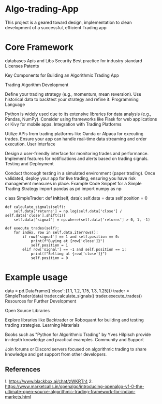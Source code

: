 # Algo-trading-App
This project is a geared toward design, implementation to clean development of a successful, efficient Trading app
# Core Framework
databases
Apis and Libs
Security
Best practice for industry standard
Licenses
Patents

Key Components for Building an Algorithmic Trading App

Trading Algorithm Development

Define your trading strategy (e.g., momentum, mean reversion).
Use historical data to backtest your strategy and refine it.
Programming Language

Python is widely used due to its extensive libraries for data analysis (e.g., Pandas, NumPy).
Consider using frameworks like Flask for web applications or Kivy for mobile apps.
Integration with Trading Platforms

Utilize APIs from trading platforms like Oanda or Alpaca for executing trades.
Ensure your app can handle real-time data streaming and order execution.
User Interface

Design a user-friendly interface for monitoring trades and performance.
Implement features for notifications and alerts based on trading signals.
Testing and Deployment

Conduct thorough testing in a simulated environment (paper trading).
Once validated, deploy your app for live trading, ensuring you have risk management measures in place.
Example Code Snippet for a Simple Trading Strategy
import pandas as pd
import numpy as np

class SimpleTrader:
    def __init__(self, data):
        self.data = data
        self.position = 0

    def calculate_signals(self):
        self.data['returns'] = np.log(self.data['close'] / self.data['close'].shift(1))
        self.data['signal'] = np.where(self.data['returns'] > 0, 1, -1)

    def execute_trades(self):
        for index, row in self.data.iterrows():
            if row['signal'] == 1 and self.position == 0:
                print(f"Buying at {row['close']}")
                self.position = 1
            elif row['signal'] == -1 and self.position == 1:
                print(f"Selling at {row['close']}")
                self.position = 0

# Example usage
data = pd.DataFrame({'close': [1.1, 1.2, 1.15, 1.3, 1.25]})
trader = SimpleTrader(data)
trader.calculate_signals()
trader.execute_trades()
Resources for Further Development

Open Source Libraries

Explore libraries like Backtrader or Roboquant for building and testing trading strategies.
Learning Materials

Books such as "Python for Algorithmic Trading" by Yves Hilpisch provide in-depth knowledge and practical examples.
Community and Support

Join forums or Discord servers focused on algorithmic trading to share knowledge and get support from other developers.

## References
!. https://www.blackbox.ai/chat/zWKRTr4
2. https://www.marketcalls.in/openalgo/introducing-openalgo-v1-0-the-ultimate-open-source-algorithmic-trading-framework-for-indian-markets.html
